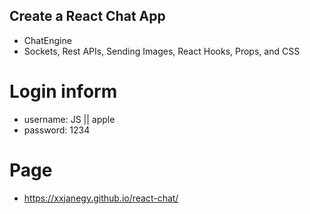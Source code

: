 ## Create a React Chat App
- ChatEngine
- Sockets, Rest APIs, Sending Images, React Hooks, Props, and CSS

# Login inform
- username: JS || apple
- password: 1234

# Page
- https://xxjanegy.github.io/react-chat/
